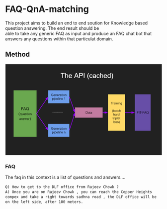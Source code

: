 # FAQ-QnA-matching

This project aims to build an end to end soution for Knowledge based question answering. The end result should be  
able to take any generic FAQ as input and produce an FAQ chat bot that answers any questions within that particulat domain.

## Method
 ![Model overview](./Images/model_overview.PNG)  
 
 ### FAQ
 The faq in this context is a list of questions and answers....  
 ```
 Q) How to get to the DLF office from Rajeev Chowk ?  
 A) Once you are on Rajeev Chowk , you can reach the Copper Heights compex and take a right towards sadhna road , the DLF office will be on the left side, after 100 meters.
 ```
 
 
 
